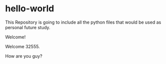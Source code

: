 # hello-world

This Repository is going to include all the python files that would be used as personal future study.

Welcome!

Welcome 32555.

How are you guy?



